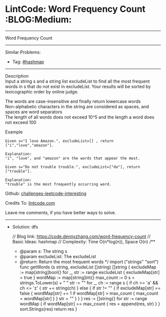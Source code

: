 # LintCode: Word Frequency Count     :BLOG:Medium:


---

Word Frequency Count  

---

Similar Problems:  
-   Tag: [#hashmap](https://code.dennyzhang.com/tag/hashmap)

---

Description  
Input a string s and a string list excludeList to find all the most frequent words in s that do not exist in excludeList. Your results will be sorted by lexicographic order by online judge.  

The words are case-insensitive and finally return lowercase words  
Non-alphabetic characters in the string are considered as spaces, and spaces are word separators  
The length of all words does not exceed 10^5​​  and the length a word does not exceed 100  

Example  

    Given s="I love Amazon.", excludeList=[] , return ["i","love","amazon"].
    
    Explanation:
    "i", "love", and "amazon" are the words that appear the most.

    Given s="Do not trouble trouble.", excludeList=["do"], return ["trouble"].
    
    Explanation:
    "trouble" is the most frequently occurring word.

Github: [challenges-leetcode-interesting](https://github.com/DennyZhang/challenges-leetcode-interesting/tree/master/word-frequency-count)  

Credits To: [lintcode.com](https://www.lintcode.com/problem/word-frequency-count/description)  

Leave me comments, if you have better ways to solve.  

---

-   Solution: dfs

    // Blog link: https://code.dennyzhang.com/word-frequency-count
    // Basic Ideas: hashmap
    // Complexity: Time O(n*log(n)), Space O(n)
    /**
     * @param s: The string s
     * @param excludeList: The excludeList
     * @return: Return the most frequent words
     */
    import ("strings"
            "sort")
    func getWords (s string, excludeList []string) []string {
        excludeMap := map[string]bool{}
        for _, str := range excludeList { excludeMap[str] = true }
        wordMap := map[string]int{}
        max_count := 0
        s = strings.ToLower(s) + " "
        str := ""
        for _, ch := range s {
            if ch >= 'a' && ch <= 'z' {
                str += string(ch)
            } else {
                if str != "" {
                    if excludeMap[str] == false {
                        wordMap[str] += 1
                        if wordMap[str] > max_count { max_count = wordMap[str] }
                    }
                    str = ""
                }
            }
        }
        res := []string{}
        for str := range wordMap {
            if wordMap[str] == max_count {
                res = append(res, str)
            }
        }
        sort.Strings(res)
        return res
    }